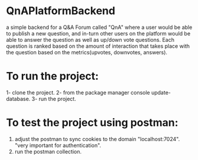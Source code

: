 # QnAPlatformBackend
a simple backend for a Q&A Forum called "QnA" where a user would be able to publish a new question, and in-turn other users on the platform would be able to answer the question as well as up/down vote questions. Each question is ranked based on the amount of interaction that takes place with the question based on the metrics(upvotes, downvotes, answers).

# To run the project:
  1- clone the project.
  2- from the package manager console update-database.
  3- run the project.
# To test the project using postman:
  1. adjust the postman to sync cookies to the domain "localhost:7024". "very important for authentication".
  2. run the postman collection.
